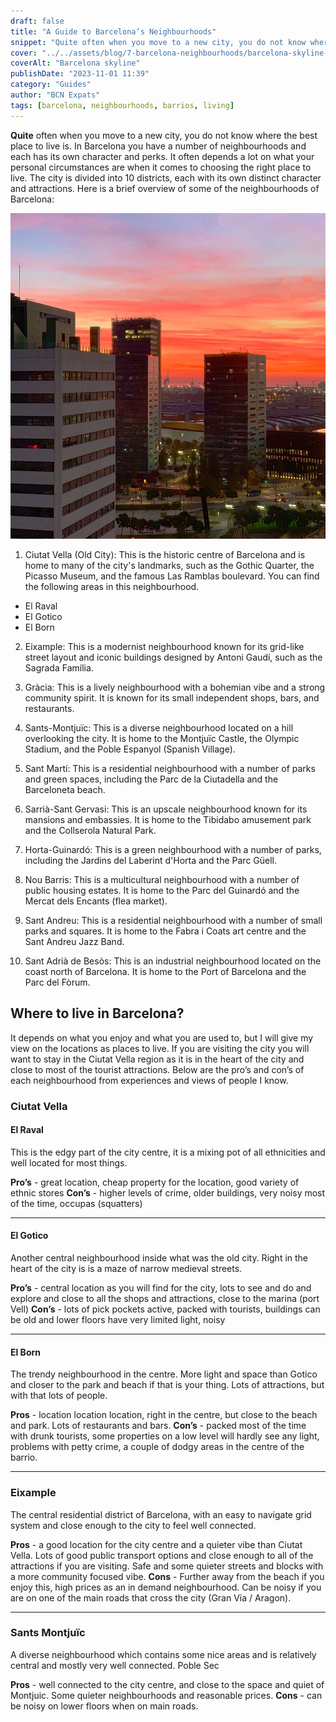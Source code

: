 ```yaml
---
draft: false
title: "A Guide to Barcelona’s Neighbourhoods"
snippet: "Quite often when you move to a new city, you do not know where the best place to live is. In Barcelona you have a number of neighbourhoods and each has its own character and perks. It often depends a lot on what your personal circumstances are when it comes to choosing the right place to live. The city is divided into 10 districts, each with its own distinct character and attractions."
cover: "../../assets/blog/7-barcelona-neighbourhoods/barcelona-skyline-464eda33.jpg"
coverAlt: "Barcelona skyline"
publishDate: "2023-11-01 11:39"
category: "Guides"
author: "BCN Expats"
tags: [barcelona, neighbourhoods, barrios, living]
---
```


**Quite** often when you move to a new city, you do not know where the best place to live is. In Barcelona you have a number of neighbourhoods and each has its own character and perks. It often depends a lot on what your personal circumstances are when it comes to choosing the right place to live.
The city is divided into 10 districts, each with its own distinct character and attractions. Here is a brief overview of some of the neighbourhoods of Barcelona:

![Barcelona skyline](../../assets/blog/7-barcelona-neighbourhoods/barcelona-skyline-464eda33.jpg)

1. Ciutat Vella (Old City): This is the historic centre of Barcelona and is home to many of the city's landmarks, such as the Gothic Quarter, the Picasso Museum, and the famous Las Ramblas boulevard. You can find the following areas in this neighbourhood.

- El Raval
- El Gotico
- El Born

2. Eixample: This is a modernist neighbourhood known for its grid-like street layout and iconic buildings designed by Antoni Gaudí, such as the Sagrada Família.

3. Gràcia: This is a lively neighbourhood with a bohemian vibe and a strong community spirit. It is known for its small independent shops, bars, and restaurants.

4. Sants-Montjuïc: This is a diverse neighbourhood located on a hill overlooking the city. It is home to the Montjuïc Castle, the Olympic Stadium, and the Poble Espanyol (Spanish Village).

5. Sant Martí: This is a residential neighbourhood with a number of parks and green spaces, including the Parc de la Ciutadella and the Barceloneta beach.

6. Sarrià-Sant Gervasi: This is an upscale neighbourhood known for its mansions and embassies. It is home to the Tibidabo amusement park and the Collserola Natural Park.

7. Horta-Guinardó: This is a green neighbourhood with a number of parks, including the Jardins del Laberint d'Horta and the Parc Güell.

8. Nou Barris: This is a multicultural neighbourhood with a number of public housing estates. It is home to the Parc del Guinardó and the Mercat dels Encants (flea market).

9. Sant Andreu: This is a residential neighbourhood with a number of small parks and squares. It is home to the Fabra i Coats art centre and the Sant Andreu Jazz Band.

10. Sant Adrià de Besòs: This is an industrial neighbourhood located on the coast north of Barcelona. It is home to the Port of Barcelona and the Parc del Fòrum.


## Where to live in Barcelona?
It depends on what you enjoy and what you are used to, but I will give my view on the locations as places to live. 
If you are visiting the city you will want to stay in the Ciutat Vella region as it is in the heart of the city and close to most of the tourist attractions.
Below are the pro’s and con’s of each neighbourhood from experiences and views of people I know.

### Ciutat Vella

#### El Raval

This is the edgy part of the city centre, it is a mixing pot of all ethnicities and well located for most things.

**Pro’s** - great location, cheap property for the location, good variety of ethnic stores
**Con’s** - higher levels of crime, older buildings, very noisy most of the time, occupas (squatters)

-----

#### El Gotico

Another central neighbourhood inside what was the old city. Right in the heart of the city is is a maze of narrow medieval streets.

**Pro’s** - central location as you will find for the city, lots to see and do and explore and close to all the shops and attractions, close to the marina (port Vell)
**Con’s** - lots of pick pockets active, packed with tourists, buildings can be old and lower floors have very limited light, noisy

-----

#### El Born

The trendy neighbourhood in the centre. More light and space than Gotico and closer to the park and beach if that is your thing. Lots of attractions, but with that lots of people.

**Pros** - location location location, right in the centre, but close to the beach and park. Lots of restaurants and bars.
**Con’s** - packed most of the time with drunk tourists, some properties on a low level will hardly see any light, problems with petty crime, a couple of dodgy areas in the centre of the barrio.

-----

### Eixample
The central residential district of Barcelona, with an easy to navigate grid system and close enough to the city to feel well connected. 

**Pros** - a good location for the city centre and a quieter vibe than Ciutat Vella. Lots of good public transport options and close enough to all of the attractions if you are visiting. Safe and some quieter streets and blocks with a more community focused vibe.
**Cons** - Further away from the beach if you enjoy this, high prices as an in demand neighbourhood. Can be noisy if you are on one of the main roads that cross the city (Gran Via / Aragon).

-----

### Sants Montjuïc
A diverse neighbourhood which contains some nice areas and is relatively central and mostly very well connected.
Poble Sec

**Pros** - well connected to the city centre, and close to the space and quiet of Montjuic. Some quieter neighbourhoods and reasonable prices.
**Cons** - can be noisy on lower floors when on main roads. 
